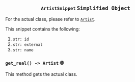 <h3 align="center"><code>ArtistSnippet</code> <kbd>Simplified Object</kbd></h3>

For the actual class, please refer to [`Artist`](https://github.com/creuserr/crespot/tree/main/docs/single/artist.md).

This snippet contains the following:
1. `str: id`
2. `str: external`
3. `str: name`

### `get_real() -> Artist` <kbd>:globe_with_meridians:</kbd>
This method gets the actual class.